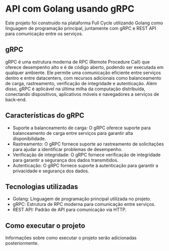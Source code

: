 # API com Golang usando gRPC

Este projeto foi construído na plataforma Full Cycle utilizando Golang como linguagem de programação principal, juntamente com gRPC e REST API para comunicação entre os serviços.

## gRPC

gRPC é uma estrutura moderna de RPC (Remote Procedure Call) que oferece desempenho alto e é de código aberto, podendo ser executada em qualquer ambiente. Ele permite uma comunicação eficiente entre serviços dentro e entre datacenters, com recursos adicionais como balanceamento de carga, rastreamento, verificação de integridade e autenticação. Além disso, gRPC é aplicável na última milha da computação distribuída, conectando dispositivos, aplicativos móveis e navegadores a serviços de back-end.

## Características do gRPC
- Suporte a balanceamento de carga: O gRPC oferece suporte para balanceamento de carga entre serviços para garantir alta disponibilidade.
- Rastreamento: O gRPC fornece suporte ao rastreamento de solicitações para ajudar a identificar problemas de desempenho.
- Verificação de integridade: O gRPC fornece verificação de integridade para garantir a segurança dos dados transmitidos.
- Autenticação: O gRPC fornece suporte à autenticação para garantir a privacidade e segurança dos dados.

## Tecnologias utilizadas
- Golang: Linguagem de programação principal utilizada no projeto.
- gRPC: Estrutura de RPC moderna para comunicação entre serviços.
- REST API: Padrão de API para comunicação via HTTP.

## Como executar o projeto
Informações sobre como executar o projeto serão adicionadas posteriormente.
